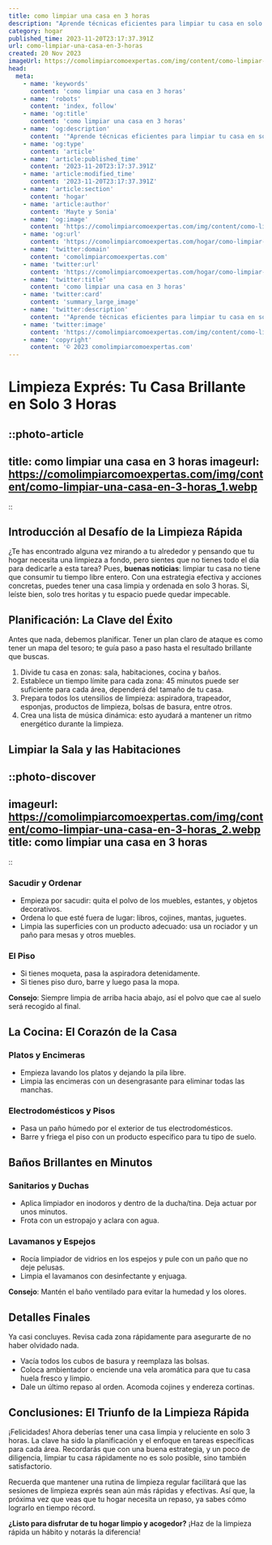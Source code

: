 ```yaml
---
title: como limpiar una casa en 3 horas
description: "Aprende técnicas eficientes para limpiar tu casa en solo 3 horas. Consejos rápidos y simples para un hogar impecable sin perder todo el día."
category: hogar
published_time: 2023-11-20T23:17:37.391Z
url: como-limpiar-una-casa-en-3-horas
created: 20 Nov 2023
imageUrl: https://comolimpiarcomoexpertas.com/img/content/como-limpiar-una-casa-en-3-horas_1.webp
head:
  meta:
    - name: 'keywords'
      content: 'como limpiar una casa en 3 horas'
    - name: 'robots'
      content: 'index, follow'
    - name: 'og:title'
      content: 'como limpiar una casa en 3 horas'
    - name: 'og:description'
      content: '"Aprende técnicas eficientes para limpiar tu casa en solo 3 horas. Consejos rápidos y simples para un hogar impecable sin perder todo el día."'
    - name: 'og:type'
      content: 'article'
    - name: 'article:published_time'
      content: '2023-11-20T23:17:37.391Z'
    - name: 'article:modified_time'
      content: '2023-11-20T23:17:37.391Z'
    - name: 'article:section'
      content: 'hogar'
    - name: 'article:author'
      content: 'Mayte y Sonia'
    - name: 'og:image'
      content: 'https://comolimpiarcomoexpertas.com/img/content/como-limpiar-una-casa-en-3-horas_1.webp'
    - name: 'og:url'
      content: 'https://comolimpiarcomoexpertas.com/hogar/como-limpiar-una-casa-en-3-horas'
    - name: 'twitter:domain'
      content: 'comolimpiarcomoexpertas.com'
    - name: 'twitter:url'
      content: 'https://comolimpiarcomoexpertas.com/hogar/como-limpiar-una-casa-en-3-horas'
    - name: 'twitter:title'
      content: 'como limpiar una casa en 3 horas'
    - name: 'twitter:card'
      content: 'summary_large_image'
    - name: 'twitter:description'
      content: '"Aprende técnicas eficientes para limpiar tu casa en solo 3 horas. Consejos rápidos y simples para un hogar impecable sin perder todo el día."'
    - name: 'twitter:image'
      content: 'https://comolimpiarcomoexpertas.com/img/content/como-limpiar-una-casa-en-3-horas_1.webp'
    - name: 'copyright'
      content: '© 2023 comolimpiarcomoexpertas.com'
---
```

# Limpieza Exprés: Tu Casa Brillante en Solo 3 Horas

::photo-article
---
title: como limpiar una casa en 3 horas
imageurl: https://comolimpiarcomoexpertas.com/img/content/como-limpiar-una-casa-en-3-horas_1.webp
---
::

## Introducción al Desafío de la Limpieza Rápida

¿Te has encontrado alguna vez mirando a tu alrededor y pensando que tu hogar necesita una limpieza a fondo, pero sientes que no tienes todo el día para dedicarle a esta tarea? Pues, **buenas noticias**: limpiar tu casa no tiene que consumir tu tiempo libre entero. Con una estrategia efectiva y acciones concretas, puedes tener una casa limpia y ordenada en solo 3 horas. Si, leíste bien, solo tres horitas y tu espacio puede quedar impecable.

## Planificación: La Clave del Éxito

Antes que nada, debemos planificar. Tener un plan claro de ataque es como tener un mapa del tesoro; te guía paso a paso hasta el resultado brillante que buscas.

1. Divide tu casa en zonas: sala, habitaciones, cocina y baños.
2. Establece un tiempo límite para cada zona: 45 minutos puede ser suficiente para cada área, dependerá del tamaño de tu casa.
3. Prepara todos los utensilios de limpieza: aspiradora, trapeador, esponjas, productos de limpieza, bolsas de basura, entre otros.
4. Crea una lista de música dinámica: esto ayudará a mantener un ritmo energético durante la limpieza.

## Limpiar la Sala y las Habitaciones


::photo-discover
---
imageurl: https://comolimpiarcomoexpertas.com/img/content/como-limpiar-una-casa-en-3-horas_2.webp
title: como limpiar una casa en 3 horas
---
::

### Sacudir y Ordenar

- Empieza por sacudir: quita el polvo de los muebles, estantes, y objetos decorativos.
- Ordena lo que esté fuera de lugar: libros, cojines, mantas, juguetes.
- Limpia las superficies con un producto adecuado: usa un rociador y un paño para mesas y otros muebles.

### El Piso

- Si tienes moqueta, pasa la aspiradora detenidamente.
- Si tienes piso duro, barre y luego pasa la mopa.

**Consejo**: Siempre limpia de arriba hacia abajo, así el polvo que cae al suelo será recogido al final.

## La Cocina: El Corazón de la Casa

### Platos y Encimeras

- Empieza lavando los platos y dejando la pila libre.
- Limpia las encimeras con un desengrasante para eliminar todas las manchas.

### Electrodomésticos y Pisos

- Pasa un paño húmedo por el exterior de tus electrodomésticos.
- Barre y friega el piso con un producto específico para tu tipo de suelo.

## Baños Brillantes en Minutos

### Sanitarios y Duchas

- Aplica limpiador en inodoros y dentro de la ducha/tina. Deja actuar por unos minutos.
- Frota con un estropajo y aclara con agua.

### Lavamanos y Espejos

- Rocía limpiador de vidrios en los espejos y pule con un paño que no deje pelusas.
- Limpia el lavamanos con desinfectante y enjuaga.

**Consejo**: Mantén el baño ventilado para evitar la humedad y los olores.

## Detalles Finales

Ya casi concluyes. Revisa cada zona rápidamente para asegurarte de no haber olvidado nada.

- Vacía todos los cubos de basura y reemplaza las bolsas.
- Coloca ambientador o enciende una vela aromática para que tu casa huela fresco y limpio.
- Dale un último repaso al orden. Acomoda cojines y endereza cortinas.

## Conclusiones: El Triunfo de la Limpieza Rápida

¡Felicidades! Ahora deberías tener una casa limpia y reluciente en solo 3 horas. La clave ha sido la planificación y el enfoque en tareas específicas para cada área. Recordarás que con una buena estrategia, y un poco de diligencia, limpiar tu casa rápidamente no es solo posible, sino también satisfactorio.

Recuerda que mantener una rutina de limpieza regular facilitará que las sesiones de limpieza exprés sean aún más rápidas y efectivas. Así que, la próxima vez que veas que tu hogar necesita un repaso, ya sabes cómo lograrlo en tiempo récord.

**¿Listo para disfrutar de tu hogar limpio y acogedor?** ¡Haz de la limpieza rápida un hábito y notarás la diferencia!